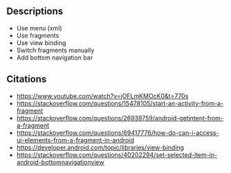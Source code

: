 ## Descriptions

- Use menu (xml)
- Use fragments
- Use view binding
- Switch fragments manually
- Add bottom navigation bar

## Citations

- https://www.youtube.com/watch?v=jOFLmKMOcK0&t=770s
- https://stackoverflow.com/questions/15478105/start-an-activity-from-a-fragment
- https://stackoverflow.com/questions/26939759/android-getintent-from-a-fragment
- https://stackoverflow.com/questions/69417776/how-do-can-i-access-ui-elements-from-a-fragment-in-android
- https://developer.android.com/topic/libraries/view-binding
- https://stackoverflow.com/questions/40202294/set-selected-item-in-android-bottomnavigationview
